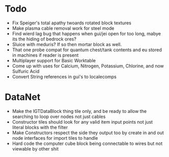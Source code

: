 # Todo
- Fix Speiger's total apathy twoards rotated block textures
- Make plasma cable removal work for steel mode
- Find wierd lag bug that happens when gui/jei open for too long, mabye its the hiding of bedrock ores?
- Sluice with meduris? If so then mortar block as well.
- That one probe compat for quantum chest/tank contents and eu stored in machines if reader is present
- Multiplayer support for Basic Worktable
- Come up with uses for Calcium, Nitrogen, Potassium, Chlorine, and now Sulfuric Acid
- Convert String references in gui's to localecomps

# DataNet
- Make the IGTDataBlock thing tile only, and be ready to allow the searching to loop over nodes not just cables
- Constructor tiles should look for any valid item input points not just literal blocks with the filter
- Make Constructors respect the side they output too by create in and out node interfaces for import tiles to handle
- Hard code the computer cube block being connectable to wires but not viewable by other shit